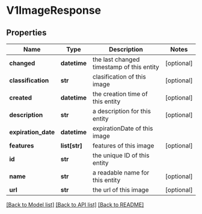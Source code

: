 # V1ImageResponse

## Properties
Name | Type | Description | Notes
------------ | ------------- | ------------- | -------------
**changed** | **datetime** | the last changed timestamp of this entity | [optional] 
**classification** | **str** | clasification of this image | [optional] 
**created** | **datetime** | the creation time of this entity | [optional] 
**description** | **str** | a description for this entity | [optional] 
**expiration_date** | **datetime** | expirationDate of this image | 
**features** | **list[str]** | features of this image | [optional] 
**id** | **str** | the unique ID of this entity | 
**name** | **str** | a readable name for this entity | [optional] 
**url** | **str** | the url of this image | [optional] 

[[Back to Model list]](../README.md#documentation-for-models) [[Back to API list]](../README.md#documentation-for-api-endpoints) [[Back to README]](../README.md)


